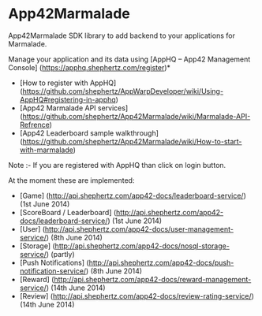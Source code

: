 App42Marmalade
==============

App42Marmalade SDK library to add backend to your applications for Marmalade.

Manage your application and its data using [AppHQ – App42 Management Console] (https://apphq.shephertz.com/register)*

* [How to register with AppHQ] (https://github.com/shephertz/AppWarpDeveloper/wiki/Using-AppHQ#registering-in-apphq)
* [App42 Marmalade API services] (https://github.com/shephertz/App42Marmalade/wiki/Marmalade-API-Refrence)
* [App42 Leaderboard sample walkthrough] (https://github.com/shephertz/App42Marmalade/wiki/How-to-start-with-marmalade)


Note :- If you are registered with AppHQ than click on login button. 

At the moment these are implemented:

 - [Game] (http://api.shephertz.com/app42-docs/leaderboard-service/) (1st June 2014)
 - [ScoreBoard / Leaderboard] (http://api.shephertz.com/app42-docs/leaderboard-service/) (1st June 2014)
 - [User] (http://api.shephertz.com/app42-docs/user-management-service/) (8th June 2014)
 - [Storage] (http://api.shephertz.com/app42-docs/nosql-storage-service/) (partly)
 - [Push Notifications] (http://api.shephertz.com/app42-docs/push-notification-service/) (8th June 2014)
 - [Reward] (http://api.shephertz.com/app42-docs/reward-management-service/) (14th June 2014)
 - [Review] (http://api.shephertz.com/app42-docs/review-rating-service/) (14th June 2014)
